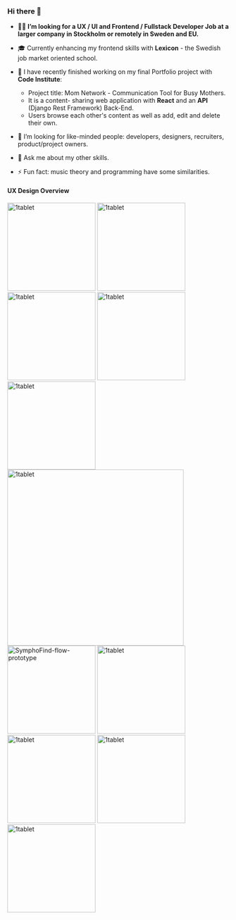 ### Hi there 👋


- 🕵️‍♀️ **I’m looking for a UX / UI and Frontend / Fullstack Developer Job at a larger company in Stockholm or remotely in Sweden and EU.**
- :mortar_board: Currently enhancing my frontend skills with **Lexicon** - the Swedish job market oriented school.

- 🔭 I have recently finished working on my final Portfolio project with **Code Institute**: 
    -  Project title: Mom Network - Communication Tool for Busy Mothers.
    -  It is a content- sharing web application with **React** and an **API** (Django Rest Framework) Back-End.
    -  Users browse each other's content as well as add, edit and delete their own.

- 👯 I’m looking for like-minded people: developers, designers, recruiters, product/project owners.
  
- 💬 Ask me about my other skills.
  
- ⚡ Fun fact: music theory and programming have some similarities.


#### UX Design Overview



<img width="200" alt="1tablet" src="https://github.com/user-attachments/assets/2099f170-8017-4cef-84b6-577512d1c32d" />

<img width="200" alt="1tablet" src="https://github.com/user-attachments/assets/e73b1d48-a87a-4c23-acf1-8edf97bebcf1" />

<img width="200" alt="1tablet" src="https://github.com/user-attachments/assets/b4939a92-6d13-4f83-b82d-72d6607ee292" />

<img width="200" alt="1tablet" src="https://github.com/user-attachments/assets/fabd7051-102c-41e3-b469-58b7d4880e29" />

<img width="200" alt="1tablet" src="https://github.com/user-attachments/assets/9bc91102-4418-484e-af11-fecd530b3e39" />

<img width="400" alt="1tablet" src="https://github.com/user-attachments/assets/a49aa531-b457-431b-8d07-d3547201a3fd" />

<img width="200" alt="SymphoFind-flow-prototype" src="https://github.com/user-attachments/assets/3c6a26fd-7c0b-46d9-8945-b9aca0089922" />

<img width="200" alt="1tablet" src="https://github.com/user-attachments/assets/1aa7c5be-823c-486f-acf5-a30a74febbcb" />

<img width="200" alt="1tablet" src="https://github.com/user-attachments/assets/492343cf-2047-4b47-8e6a-9379fcc8bef2" />

<img width="200" alt="1tablet" src="https://github.com/user-attachments/assets/6a610226-8a1e-4be7-b8aa-f7d3d4d5453e" />

<img width="200" alt="1tablet" src="https://github.com/user-attachments/assets/1f11dc7a-4fc3-4b00-ab4e-15ce61dfcde9" />

